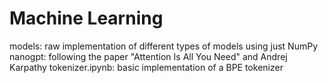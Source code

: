 # Machine Learning

models: raw implementation of different types of models using just NumPy
nanogpt: following the paper "Attention Is All You Need" and Andrej Karpathy
tokenizer.ipynb: basic implementation of a BPE tokenizer